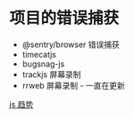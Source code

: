 # 项目的错误捕获

- @sentry/browser  错误捕获
- timecatjs 
- bugsnag-js
- trackjs   屏幕录制
- rrweb     屏幕录制 - 一直在更新

[js 趋势](https://npmtrends.com/@sentry/browser-vs-bugsnag-js-vs-rrweb-vs-timecatjs-vs-trackjs)
